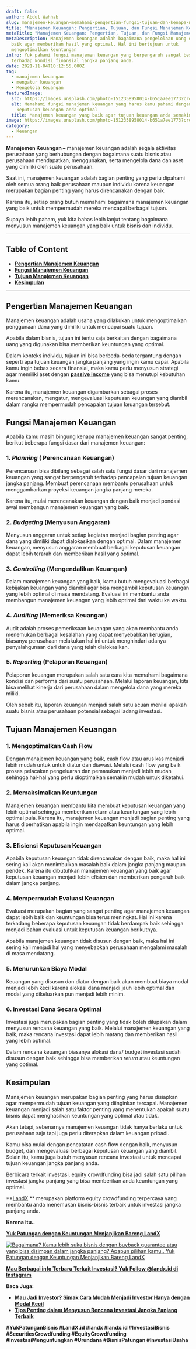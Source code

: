 ```yaml
---
draft: false
author: Abdul Wahhab
slug: manajemen-keuangan-memahami-pengertian-fungsi-tujuan-dan-kenapa-manajemen-keuangan-sangat-penting-bagi-milenial
title: "Manajemen Keuangan: Pengertian, Tujuan, dan Fungsi Manajemen Keuangan"
metaTitle: "Manajemen Keuangan: Pengertian, Tujuan, dan Fungsi Manajemen Keuangan"
metaDescription: Manajemen keuangan adalah bagaimana pengelolaan uang dengan
  baik agar memberikan hasil yang optimal. Hal ini bertujuan untuk
  mengoptimalkan keuntungan
intro: Yuk pahami fungsi manajemen keuangan yang berpengaruh sangat besar
  terhadap kondisi finansial jangka panjang anda.
date: 2021-11-04T10:12:55.000Z
tag:
  - manajemen keuangan
  - mengatur keuangan
  - Mengelola Keuangan
featuredImage:
  src: https://images.unsplash.com/photo-1512358958014-b651a7ee1773?crop=entropy&cs=tinysrgb&fit=max&fm=jpg&ixid=MnwxMTc3M3wwfDF8c2VhcmNofDI4fHxtb25leSUyMG1hbmFnZW1lbnR8ZW58MHx8fHwxNjQwMTQxODEy&ixlib=rb-1.2.1&q=80&w=1080
  alt: Memahami fungsi manajemen keuangan yang harus kamu pahami dengan baik agar
    keputusan keuangan anda optimal
  title: Manajemen keuangan yang baik agar tujuan keuangan anda semakin mudah dicapai
image: https://images.unsplash.com/photo-1512358958014-b651a7ee1773?crop=entropy&cs=tinysrgb&fit=max&fm=jpg&ixid=MnwxMTc3M3wwfDF8c2VhcmNofDI4fHxtb25leSUyMG1hbmFnZW1lbnR8ZW58MHx8fHwxNjQwMTQxODEy&ixlib=rb-1.2.1&q=80&w=1080
category:
  - Keuangan
---
```



**Manajemen Keuangan –** manajemen keuangan adalah segala aktivitas perusahaan yang berhubungan dengan bagaimana suatu bisnis atau perusahaan mendapatkan, menggunakan, serta mengelola dana dan aset yang dimiliki oleh suatu perusahaan.

Saat ini, manajemen keuangan adalah bagian penting yang perlu dipahami oleh semua orang baik perusahaan maupun individu karena keuangan merupakan bagian penting yang harus direncanakan dengan baik.

Karena itu, setiap orang butuh memahami bagaimana manajemen keuangan yang baik untuk mempermudah mereka mencapai berbagai tujuan.

Supaya lebih paham, yuk kita bahas lebih lanjut tentang bagaimana menyusun manajemen keuangan yang baik untuk bisnis dan individu.

---

## Table of Content

* **[Pengertian Manajemen Keuangan](#pengertian-manajemen-keuangan)**
* **[Fungsi Manajemen Keuangan](#fungsi-manajemen-keuangan)**
* **[Tujuan Manajemen Keuangan](#tujuan-manajemen-keuangan)**
* **[Kesimpulan](#kesiimpulan)**

---

## Pengertian Manajemen Keuangan

Manajemen keuangan adalah usaha yang dilakukan untuk mengoptimalkan penggunaan dana yang dimiliki untuk mencapai suatu tujuan.

Apabila dalam bisnis, tujuan ini tentu saja berkaitan dengan bagaimana uang yang digunakan bisa memberikan keuntungan yang optimal.

Dalam konteks individu, tujuan ini bisa berbeda-beda tergantung dengan seperti apa tujuan keuangan jangka panjang yang ingin kamu capai. Apabila kamu ingin bebas secara finansial, maka kamu perlu menyusun strategi agar memiliki aset dengan [**passive income**](https://landx.id/project/) yang bisa menutupi kebutuhan kamu.

Karena itu, manajemen keuangan digambarkan sebagai proses merencanakan, mengatur, mengevaluasi keputusan keuangan yang diambil dalam rangka mempermudah pencapaian tujuan keuangan tersebut.

## Fungsi Manajemen Keuangan

Apabila kamu masih bingung kenapa manajemen keuangan sangat penting, berikut beberapa fungsi dasar dari manajemen keuangan:

### 1. _Planning_ ( Perencanaan Keuangan)

Perencanaan bisa dibilang sebagai salah satu fungsi dasar dari manajemen keuangan yang sangat berpengaruh terhadap pencapaian tujuan keuangan jangka panjang. Membuat perencanaan membantu perusahaan untuk menggambarkan proyeksi keuangan jangka panjang mereka.

Karena itu, mulai merencanakan keuangan dengan baik menjadi pondasi awal membangun manajemen keuangan yang baik.

### 2. _Budgeting_ (Menyusun Anggaran)

Menyusun anggaran untuk setiap kegiatan menjadi bagian penting agar dana yang dimiliki dapat dialokasikan dengan optimal. Dalam manajemen keuangan, menyusun anggaran membuat berbagai keputusan keuangan dapat lebih terarah dan memberikan hasil yang optimal.

### 3. _Controlling_ (Mengendalikan Keuangan)

Dalam manajemen keuangan yang baik, kamu butuh mengevaluasi berbagai kebijakan keuangan yang diambil agar bisa mengambil keputusan keuangan yang lebih optimal di masa mendatang. Evaluasi ini membantu anda membangun manajemen keuangan yang lebih optimal dari waktu ke waktu.

### 4. _Auditing_ (Memeriksa Keuangan)

Audit adalah proses pemeriksaan keuangan yang akan membantu anda menemukan berbagai kesalahan yang dapat menyebabkan kerugian, biasanya perusahaan melakukan hal ini untuk menghindari adanya penyalahgunaan dari dana yang telah dialokasikan.

### 5. _Reporting_ (Pelaporan Keuangan)

Pelaporan keuangan merupakan salah satu cara kita memahami bagaimana kondisi dan performa dari suatu perusahaan. Melalui laporan keuangan, kita bisa melihat kinerja dari perusahaan dalam mengelola dana yang mereka miliki.

Oleh sebab itu, laporan keuangan menjadi salah satu acuan menilai apakah suatu bisnis atau perusahaan potensial sebagai ladang investasi.

## Tujuan Manajemen Keuangan

### 1. Mengoptimalkan Cash Flow

Dengan manajemen keuangan yang baik, cash flow atau arus kas menjadi lebih mudah untuk untuk diatur dan diawasi. Melalui cash flow yang baik proses pelacakan pengeluaran dan pemasukan menjadi lebih mudah sehingga hal-hal yang perlu dioptimalkan semakin mudah untuk diketahui.

### 2. Memaksimalkan Keuntungan

Manajemen keuangan membantu kita membuat keputusan keuangan yang lebih optimal sehingga memberikan return atau keuntungan yang lebih optimal pula. Karena itu, manajemen keuangan menjadi bagian penting yang harus diperhatikan apabila ingin mendapatkan keuntungan yang lebih optimal.

### 3. Efisiensi Keputusan Keuangan

Apabila keputusan keuangan tidak direncanakan dengan baik, maka hal ini sering kali akan menimbulkan masalah baik dalam jangka panjang maupun pendek. Karena itu dibutuhkan manajemen keuangan yang baik agar keputusan keuangan menjadi lebih efisien dan memberikan pengaruh baik dalam jangka panjang.

### 4. Mempermudah Evaluasi Keuangan

Evaluasi merupakan bagian yang sangat penting agar manajemen keuangan dapat lebih baik dan keuntungan bisa terus meningkat. Hal ini karena terkadang beberapa keputusan keuangan tidak berdampak baik sehingga menjadi bahan evaluasi untuk keputusan keuangan berikutnya.

Apabila manajemen keuangan tidak disusun dengan baik, maka hal ini sering kali menjadi hal yang menyebabkah perusahaan mengalami masalah di masa mendatang.

### 5. Menurunkan Biaya Modal

Keuangan yang disusun dan diatur dengan baik akan membuat biaya modal menjadi lebih kecil karena alokasi dana menjadi jauh lebih optimal dan modal yang dikeluarkan pun menjadi lebih minim.

### 6. Investasi Dana Secara Optimal

Investasi juga merupakan bagian penting yang tidak boleh dilupakan dalam menyusun rencana keuangan yang baik. Melalui manajemen keuangan yang baik, maka rencana investasi dapat lebih matang dan memberikan hasil yang lebih optimal.

Dalam rencana keuangan biasanya alokasi dana/ budget investasi sudah disusun dengan baik sehingga bisa memberikan _return_ atau keuntungan yang optimal.

## Kesimpulan

Manajemen keuangan merupakan bagian penting yang harus disiapkan agar mempermudah tujuan keuangan yang diinginkan tercapai. Manajemen keuangan menjadi salah satu faktor penting yang menentukan apakah suatu bisnis dapat menghasilkan keuntungan yang optimal atau tidak.

Akan tetapi, sebenarnya manajemen keuangan tidak hanya berlaku untuk perusahaan saja tapi juga perlu diterapkan dalam keuangan pribadi.

Kamu bisa mulai dengan pencatatan cash flow dengan baik, menyusun budget, dan mengevaluasi berbagai keputusan keuangan yang diambil. Selain itu, kamu juga butuh menyusun rencana investasi untuk mencapai tujuan keuangan jangka panjang anda.

Berbicara terkait investasi, equity crowdfunding bisa jadi salah satu pilihan investasi jangka panjang yang bisa memberikan anda keuntungan yang optimal.

**[LandX](https://landx.id/) ** merupakan platform equity crowdfunding terpercaya yang membantu anda menemukan  bisnis-bisnis terbaik untuk investasi jangka panjang anda.

**Karena itu..**

[**Yuk Patungan  dengan Keuntungan Menjanjikan Bareng LandX**](https://landx.id/project/)

[![Bagaimana? Kamu lebih suka bisnis dengan buyback guarantee atau yang bisa disimpan dalam jangka panjang? Apapun pilihan kamu.. Yuk Patungan  dengan Keuntungan Menjanjikan Bareng LandX](https://accountgram-production.sfo2.cdn.digitaloceanspaces.com/landx_ghost/2021/10/Equity-Crowdfunding-di-Indonesia-1--3.png)](https://landx.id/project/#/ximi)

[**Mau Berbagai info Terbaru Terkait Investasi? Yuk Follow @landx.id di Instagram**](https://www.instagram.com/landx.id/?utm_medium=copy_link)

**Baca Juga:**

* ****[**Mau Jadi Investor? Simak Cara Mudah Menjadi Investor Hanya dengan Modal Kecil**](https://landx.id/blog/cara-menjadi-investor/)****
* ****[**Tips Penting dalam Menyusun Rencana Investasi Jangka Panjang Terbaik**](https://landx.id/blog/investasi-jangka-panjang-adalah/)****

**#YukPatunganBisnis    #LandX.id    #landx         #landx.id    #InvestasiBisnis  #SecuritiesCrowdfunding   #EquityCrowdfunding    #InvestasiMenguntungkan     #Urundana    #BisnisPatungan    #InvestasiUsaha**

